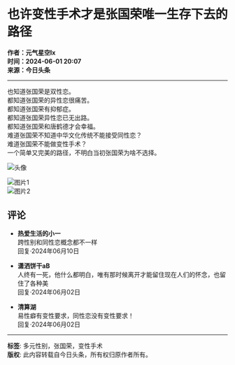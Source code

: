 # 也许变性手术才是张国荣唯一生存下去的路径

**作者：元气星空Ix**  
**时间：2024-06-01 20:07**  
**来源：今日头条**  

---

也知道张国荣是双性恋。  
都知道张国荣的异性恋很痛苦。  
都知道张国荣有抑郁症。  
都知道张国荣异性恋已无出路。  
都知道张国荣和唐鹤德才会幸福。  
难道张国荣不知道中华文化传统不能接受同性恋？  
难道张国荣不能做变性手术？  
一个简单又完美的路径，不明白当初张国荣为啥不选择。

![头像](https://p3-sign.toutiaoimg.com/user-avatar/30cba95fe47b7909c0305f8f9e333fb4~300x300.image?_iz=112761&from=tt_user.wtt&lk3s=06827d14&x-expires=1737504000&x-signature=uMaR7cm3te5%2BPaANnSSzcabesO0%3D)

![图片1](//p3-sign.toutiaoimg.com/tos-cn-i-ezhpy3drpa/afa9ddc45abe42279060150953826f5f~tplv-obj:414:558.image?_iz=97245&bid=15&from=post&gid=1800660500546564&lk3s=06827d14&x-expires=1744588800&x-signature=HVElfY2WeWT0SXbN2tue%2FKc8%2FFQ%3D)  
![图片2](//p3-sign.toutiaoimg.com/tos-cn-i-ezhpy3drpa/16de27ea8bd84ba4a6720a61539ac6c7~tplv-obj:308:440.image?_iz=97245&bid=15&from=post&gid=1800660500546564&lk3s=06827d14&x-expires=1744588800&x-signature=mSiXYhoANd510ZwZhju4R4fwKc0%3D)

## 评论

- **热爱生活的小一**  
  跨性别和同性恋概念都不一样  
  回复·2024年06月10日  

- **潇洒饼干aB**  
  人终有一死，他什么都明白，唯有那时候离开才能留住现在人们的怀念，也留住了各种美  
  回复·2024年06月02日  

- **清算湖**  
  易性癖有变性要求，同性恋没有变性要求！  
  回复·2024年06月02日  

---  

**标签**: 多元性别，张国荣，变性手术  
**版权**: 此内容转载自今日头条，所有权归原作者所有。